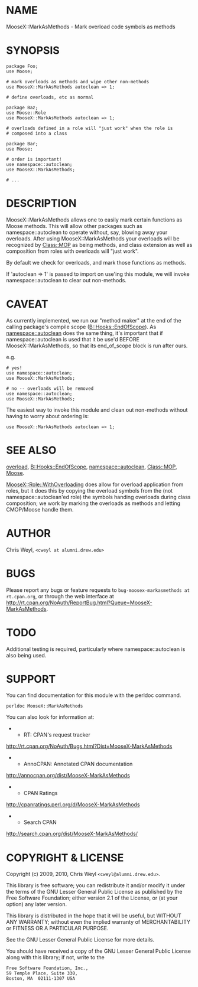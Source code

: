 # NAME

MooseX::MarkAsMethods - Mark overload code symbols as methods

# SYNOPSIS

    package Foo;
    use Moose;

    # mark overloads as methods and wipe other non-methods
    use MooseX::MarkAsMethods autoclean => 1;

    # define overloads, etc as normal

    package Baz;
    use Moose::Role
    use MooseX::MarkAsMethods autoclean => 1;

    # overloads defined in a role will "just work" when the role is
    # composed into a class

    package Bar;
    use Moose;

    # order is important!
    use namespace::autoclean;
    use MooseX::MarkAsMethods;

    # ...

# DESCRIPTION

MooseX::MarkAsMethods allows one to easily mark certain functions as Moose
methods.  This will allow other packages such as namespace::autoclean to
operate without, say, blowing away your overloads.  After using
MooseX::MarkAsMethods your overloads will be recognized by [Class::MOP](http://search.cpan.org/perldoc?Class::MOP) as
being methods, and class extension as well as composition from roles with
overloads will "just work".

By default we check for overloads, and mark those functions as methods.

If 'autoclean => 1' is passed to import on use'ing this module, we will invoke
namespace::autoclean to clear out non-methods.

# CAVEAT

As currently implemented, we run our "method maker" at the end of the calling
package's compile scope ([B::Hooks::EndOfScope](http://search.cpan.org/perldoc?B::Hooks::EndOfScope)).  As [namespace::autoclean](http://search.cpan.org/perldoc?namespace::autoclean)
does the same thing, it's important that if namespace::autoclean is used that
it be use'd BEFORE MooseX::MarkAsMethods, so that its end_of_scope block is
run after ours.

e.g.

    # yes!
    use namespace::autoclean;
    use MooseX::MarkAsMethods;

    # no -- overloads will be removed
    use namespace::autoclean;
    use MooseX::MarkAsMethods;

The easiest way to invoke this module and clean out non-methods without having
to worry about ordering is:

    use MooseX::MarkAsMethods autoclean => 1;

# SEE ALSO

[overload](http://search.cpan.org/perldoc?overload), [B::Hooks::EndOfScope](http://search.cpan.org/perldoc?B::Hooks::EndOfScope), [namespace::autoclean](http://search.cpan.org/perldoc?namespace::autoclean), [Class::MOP](http://search.cpan.org/perldoc?Class::MOP),
[Moose](http://search.cpan.org/perldoc?Moose).

[MooseX::Role::WithOverloading](http://search.cpan.org/perldoc?MooseX::Role::WithOverloading) does allow for overload application from
roles, but it does this by copying the overload symbols from the (not
namespace::autoclean'ed role) the symbols handing overloads during class
composition; we work by marking the overloads as methods and letting
CMOP/Moose handle them.

# AUTHOR

Chris Weyl, `<cweyl at alumni.drew.edu>`

# BUGS

Please report any bugs or feature requests to
`bug-moosex-markasmethods at rt.cpan.org`, or through
the web interface at
<http://rt.cpan.org/NoAuth/ReportBug.html?Queue=MooseX-MarkAsMethods>.

# TODO

Additional testing is required, particularly where namespace::autoclean is
also being used.

# SUPPORT

You can find documentation for this module with the perldoc command.

    perldoc MooseX::MarkAsMethods



You can also look for information at:

- * RT: CPAN's request tracker

<http://rt.cpan.org/NoAuth/Bugs.html?Dist=MooseX-MarkAsMethods>

- * AnnoCPAN: Annotated CPAN documentation

<http://annocpan.org/dist/MooseX-MarkAsMethods>

- * CPAN Ratings

<http://cpanratings.perl.org/d/MooseX-MarkAsMethods>

- * Search CPAN

<http://search.cpan.org/dist/MooseX-MarkAsMethods/>



# COPYRIGHT & LICENSE

Copyright (c) 2009, 2010, Chris Weyl `<cweyl@alumni.drew.edu>`.

This library is free software; you can redistribute it and/or modify it under
the terms of the GNU Lesser General Public License as published by the Free
Software Foundation; either version 2.1 of the License, or (at your option)
any later version.

This library is distributed in the hope that it will be useful, but WITHOUT
ANY WARRANTY; without even the implied warranty of MERCHANTABILITY or FITNESS
OR A PARTICULAR PURPOSE.

See the GNU Lesser General Public License for more details.

You should have received a copy of the GNU Lesser General Public License
along with this library; if not, write to the

    Free Software Foundation, Inc.,
    59 Temple Place, Suite 330,
    Boston, MA  02111-1307 USA